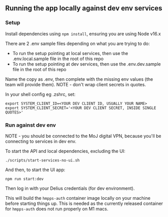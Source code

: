 ## Running the app locally against dev env services

### Setup

Install dependencies using `npm install`, ensuring you are using Node v16.x

There are 2 .env sample files depending on what you are trying to do:
- To run the setup pointing at local services, then use the .env.local.sample file in the root of this repo
- To run the setup pointing at dev services, then use the .env.dev.sample file in the root of this repo

Name the copy as .env, then complete with the missing env values (the team will provide them). NOTE - don't wrap client secrets in quotes.

In your shell config eg .zshrc, set:
```
export SYSTEM_CLIENT_ID=<YOUR DEV CLIENT ID, USUALLY YOUR NAME>
export SYSTEM_CLIENT_SECRET='<YOUR DEV CLIENT SECRET, INSIDE SINGLE QUOTES>'
```

### Run against dev env

NOTE - you should be connected to the MoJ digital VPN, because you'll be connecting to services in dev env.

To start the API and local dependencies, excluding the UI:

```
./scripts/start-services-no-ui.sh
```

And then, to start the UI app:

```
npm run start:dev
```

Then log in with your Delius credentials (for dev environment).

This will build the `hmpps-auth` container image locally on your machine before starting things up. This is needed as the currently released container for `hmpps-auth` does not run properly on M1 macs.
